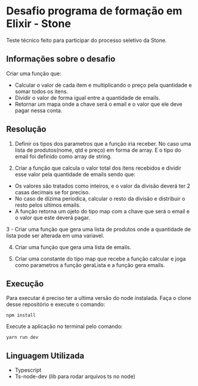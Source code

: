 # Desafio programa de formação em Elixir - Stone

Teste técnico feito para participar do processo seletivo da Stone.

## Informações sobre o desafio

Criar uma função que:
- Calcular o valor de cada item e multiplicando o preço pela quantidade e somar todos os itens.
- Dividir o valor de forma igual entre a quantidade de emails.
- Retornar um mapa onde a chave será o email e o valor que ele deve pagar nessa conta.

## Resolução

1. Definir os tipos dos parametros que a função iria receber. No caso uma lista de produtos(nome, qtd e preço) em forma de array. E o tipo do email foi definido como array de string.

2. Criar a função que calcula o valor total dos itens recebidos e dividir esse valor pela quantidade de emails sendo que:
- Os valores são tratados como inteiros, e o valor da divisão deverá ter 2 casas decimais se for preciso.
- No caso de dízima periodica, calcular o resto da divisão e distribuir o resto pelos ultimos emails.
- A função retorna um ojeto do tipo map com a chave que será o email e o valor que este deverá pagar.

3 - Criar uma função que gera uma lista de produtos onde a quantidade de lista pode ser alterada em uma variavel.

4. Criar uma função que gera uma lista de emails.

5. Criar uma constante do tipo map que recebe a função calcular e joga como parametros a função geraLista e a função gera emails.

## Execução

Para executar é preciso ter a ultima versão do node instalada.
Faça o clone desse repositório e execute o comando: 
```
npm install
```

Execute a aplicação no terminal pelo comando:
```
yarn run dev
```

## Linguagem Utilizada

- Typescript
- Ts-node-dev (lib para rodar arquivos ts no node)